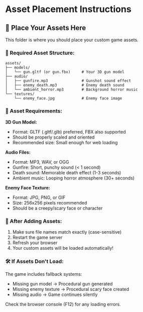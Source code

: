 # Asset Placement Instructions

## 🎯 Place Your Assets Here

This folder is where you should place your custom game assets.

### 📁 Required Asset Structure:

```
assets/
├── models/
│   └── gun.gltf (or gun.fbx)     # Your 3D gun model
├── audio/
│   ├── gunfire.mp3               # Gunshot sound effect
│   ├── enemy_death.mp3           # Enemy death sound
│   └── ambient_horror.mp3        # Background horror music
└── textures/
    └── enemy_face.jpg            # Enemy face image
```

### 🔧 Asset Requirements:

**3D Gun Model:**
- Format: GLTF (.gltf/.glb) preferred, FBX also supported
- Should be properly scaled and oriented
- Recommended size: Small enough for web loading

**Audio Files:**
- Format: MP3, WAV, or OGG
- Gunfire: Short, punchy sound (< 1 second)
- Death sound: Memorable death effect (1-3 seconds)
- Ambient music: Looping horror atmosphere (30+ seconds)

**Enemy Face Texture:**
- Format: JPG, PNG, or GIF
- Size: 256x256 pixels recommended
- Should be a creepy/scary face or character

### 🚀 After Adding Assets:

1. Make sure file names match exactly (case-sensitive)
2. Restart the game server
3. Refresh your browser
4. Your custom assets will be loaded automatically!

### 🛠️ If Assets Don't Load:

The game includes fallback systems:
- Missing gun model → Procedural gun generated
- Missing enemy texture → Procedural scary face created
- Missing audio → Game continues silently

Check the browser console (F12) for any loading errors.

